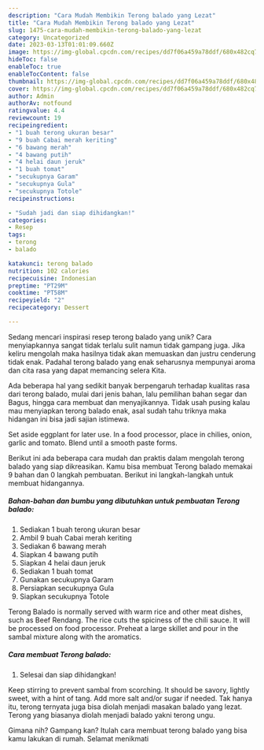 ```yaml
---
description: "Cara Mudah Membikin Terong balado yang Lezat"
title: "Cara Mudah Membikin Terong balado yang Lezat"
slug: 1475-cara-mudah-membikin-terong-balado-yang-lezat
category: Uncategorized
date: 2023-03-13T01:01:09.660Z
image: https://img-global.cpcdn.com/recipes/dd7f06a459a78ddf/680x482cq70/terong-balado-foto-resep-utama.jpg
hideToc: false
enableToc: true
enableTocContent: false
thumbnail: https://img-global.cpcdn.com/recipes/dd7f06a459a78ddf/680x482cq70/terong-balado-foto-resep-utama.jpg
cover: https://img-global.cpcdn.com/recipes/dd7f06a459a78ddf/680x482cq70/terong-balado-foto-resep-utama.jpg
author: Admin
authorAv: notfound
ratingvalue: 4.4
reviewcount: 19
recipeingredient:
- "1 buah terong ukuran besar"
- "9 buah Cabai merah keriting"
- "6 bawang merah"
- "4 bawang putih"
- "4 helai daun jeruk"
- "1 buah tomat"
- "secukupnya Garam"
- "secukupnya Gula"
- "secukupnya Totole"
recipeinstructions:

- "Sudah jadi dan siap dihidangkan!"
categories:
- Resep
tags:
- terong
- balado

katakunci: terong balado 
nutrition: 102 calories
recipecuisine: Indonesian
preptime: "PT29M"
cooktime: "PT58M"
recipeyield: "2"
recipecategory: Dessert

---
```





Sedang mencari inspirasi resep terong balado yang unik? Cara menyiapkannya sangat tidak terlalu sulit namun tidak gampang juga. Jika keliru mengolah maka hasilnya tidak akan memuaskan dan justru cenderung tidak enak. Padahal terong balado yang enak seharusnya mempunyai aroma dan cita rasa yang dapat memancing selera Kita.





Ada beberapa hal yang sedikit banyak berpengaruh terhadap kualitas rasa dari terong balado, mulai dari jenis bahan, lalu pemilihan bahan segar dan Bagus, hingga cara membuat dan menyajikannya. Tidak usah pusing kalau mau menyiapkan terong balado enak,      asal sudah tahu triknya maka hidangan ini bisa jadi sajian istimewa.














Set aside eggplant for later use. In a food processor, place in chilies, onion, garlic and tomato. Blend until a smooth paste forms.






Berikut ini ada beberapa cara mudah dan praktis dalam mengolah terong balado yang siap dikreasikan. Kamu bisa membuat Terong balado memakai 9 bahan dan 0 langkah pembuatan. Berikut ini langkah-langkah untuk membuat hidangannya.

<!--inarticleads1-->

##### Bahan-bahan dan bumbu yang dibutuhkan untuk pembuatan Terong balado:

1. Sediakan 1 buah terong ukuran besar
1. Ambil 9 buah Cabai merah keriting
1. Sediakan 6 bawang merah
1. Siapkan 4 bawang putih
1. Siapkan 4 helai daun jeruk
1. Sediakan 1 buah tomat
1. Gunakan secukupnya Garam
1. Persiapkan secukupnya Gula
1. Siapkan secukupnya Totole


Terong Balado is normally served with warm rice and other meat dishes, such as Beef Rendang. The rice cuts the spiciness of the chili sauce. It will be processed on food processor. Preheat a large skillet and pour in the sambal mixture along with the aromatics. 

<!--inarticleads2-->

##### Cara membuat Terong balado:


1. Selesai dan siap dihidangkan!

Keep stirring to prevent sambal from scorching. It should be savory, lightly sweet, with a hint of tang. Add more salt and/or sugar if needed. Tak hanya itu, terong ternyata juga bisa diolah menjadi masakan balado yang lezat. Terong yang biasanya diolah menjadi balado yakni terong ungu. 

Gimana nih? Gampang kan? Itulah cara membuat terong balado yang bisa kamu lakukan di rumah. Selamat menikmati
